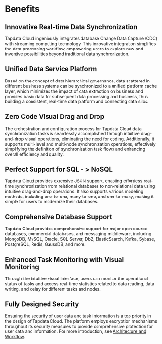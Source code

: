 # Benefits

## Innovative Real-time Data Synchronization

Tapdata Cloud ingeniously integrates database Change Data Capture (CDC) with streaming computing technology. This innovative integration simplifies the data processing workflow, empowering users to explore new and inventive possibilities beyond traditional data synchronization.

## Unified Data Service Platform

Based on the concept of data hierarchical governance, data scattered in different business systems can be synchronized to a unified platform cache layer, which minimizes the impact of data extraction on business and provides basic data for subsequent data processing and business, thus building a consistent, real-time data platform and connecting data silos.

## Zero Code Visual Drag and Drop

The orchestration and configuration process for Tapdata Cloud data synchronization tasks is seamlessly accomplished through intuitive drag-and-drop visual operations, eliminating the need for coding. Additionally, it supports multi-level and multi-node synchronization operations, effectively simplifying the definition of synchronization task flows and enhancing overall efficiency and quality.

## Perfect Support for SQL - > NoSQL

Tapdata Cloud provides extensive JSON support, enabling effortless real-time synchronization from relational databases to non-relational data using intuitive drag-and-drop operations. It also supports various modeling methods, including one-to-one, many-to-one, and one-to-many, making it simple for users to modernize their databases.

## Comprehensive Database Support

Tapdata Cloud provides comprehensive support for major open source databases, commercial databases, and messaging middleware, including MongoDB, MySQL, Oracle, SQL Server, Db2, ElasticSearch, Kafka, Sybase, PostgreSQL, Redis, GaussDB, and more.

## Enhanced Task Monitoring with Visual Monitoring

Through the intuitive visual interface, users can monitor the operational status of tasks and access real-time statistics related to data reading, data writing, and delay for different tasks and nodes.

## Fully Designed Security

Ensuring the security of user data and task information is a top priority in the design of Tapdata Cloud. The platform employs encryption mechanisms throughout its security measures to provide comprehensive protection for user data and information. For more introduction, see [Architecture and Workflow](architecture.md).
